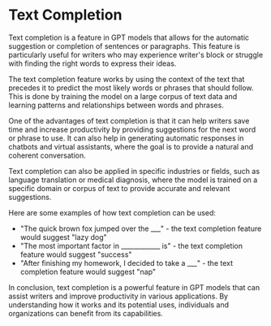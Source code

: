 # Text Completion

Text completion is a feature in GPT models that allows for the automatic suggestion or completion of sentences or paragraphs. This feature is particularly useful for writers who may experience writer's block or struggle with finding the right words to express their ideas.

The text completion feature works by using the context of the text that precedes it to predict the most likely words or phrases that should follow. This is done by training the model on a large corpus of text data and learning patterns and relationships between words and phrases.

One of the advantages of text completion is that it can help writers save time and increase productivity by providing suggestions for the next word or phrase to use. It can also help in generating automatic responses in chatbots and virtual assistants, where the goal is to provide a natural and coherent conversation.

Text completion can also be applied in specific industries or fields, such as language translation or medical diagnosis, where the model is trained on a specific domain or corpus of text to provide accurate and relevant suggestions.

Here are some examples of how text completion can be used:

- "The quick brown fox jumped over the \_\_\_" - the text completion feature would suggest "lazy dog"
- "The most important factor in \_\_\_\_\_\_\_\_\_\_\_\_ is" - the text completion feature would suggest "success"
- "After finishing my homework, I decided to take a \_\_\_" - the text completion feature would suggest "nap"

In conclusion, text completion is a powerful feature in GPT models that can assist writers and improve productivity in various applications. By understanding how it works and its potential uses, individuals and organizations can benefit from its capabilities.
